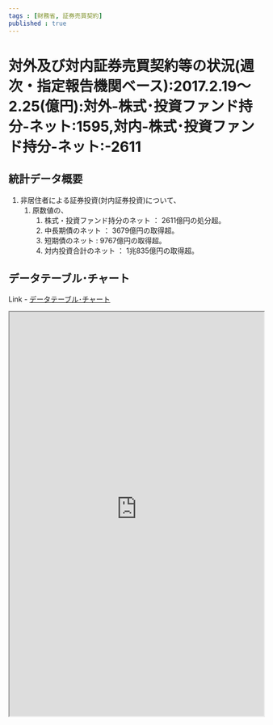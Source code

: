 ```yaml
--- 
tags : [財務省, 証券売買契約] 
published : true
---
```

# 対外及び対内証券売買契約等の状況(週次・指定報告機関ベース):2017.2.19～2.25(億円):対外-株式･投資ファンド持分-ネット:1595,対内-株式･投資ファンド持分-ネット:-2611
## 統計データ概要

1. 非居住者による証券投資(対内証券投資)について、 
	1. 原数値の、
		1. 株式・投資ファンド持分のネット ： 2611億円の処分超。
		1. 中長期債のネット ： 3679億円の取得超。
		1. 短期債のネット : 9767億円の取得超。
		1. 対内投資合計のネット ： 1兆835億円の取得超。
	
## データテーブル･チャート
Link - [データテーブル･チャート](http://knowledgevault.saecanet.com/charts/am-consulting.co.jp-internationalTransactionsInSecurities.html)
<iframe src="http://knowledgevault.saecanet.com/charts/am-consulting.co.jp-internationalTransactionsInSecurities.html" width="100%" height="800px"></iframe>